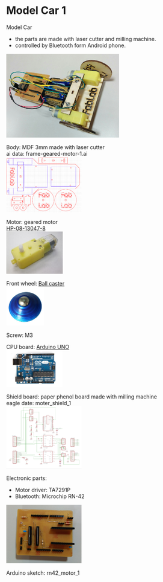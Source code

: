 Model Car 1
===============

Model Car <br>
* the parts are made with laser cutter and milling machine.
* controlled by Bluetooth form Android phone.

<img src="https://raw.githubusercontent.com/ohwada/Fab_ModelCar/master/docs/car1/car1.png" width="300" />

Body: MDF 3mm made with laser cutter<br>
ai data: frame-geared-motor-1.ai <br>
<img src="https://raw.githubusercontent.com/ohwada/Fab_ModelCar/master/docs/car1/frame-geared-motor-1.png" width="200" />

Motor: geared motor<br>
[HP-08-13047-8](https://www.sengoku.co.jp/mod/sgk_cart/detail.php?code=EEHD-0F4C) <br>
<img src="https://raw.githubusercontent.com/ohwada/Fab_ModelCar/master/docs/car1/geared_motor.png" width="150" />

Front wheel: [Ball caster](http://www.amazon.co.jp/dp/B00GQNC7JC/) <br>
<img src="https://raw.githubusercontent.com/ohwada/Fab_ModelCar/master/docs/car1/ball_caster.png" width="100" />

Screw: M3

CPU board:  [Arduino UNO](https://www.arduino.cc/en/Main/arduinoBoardUno) <br>
<img src="https://raw.githubusercontent.com/ohwada/Fab_ModelCar/master/docs/car1/arduino_uno.png" width="150" />

Shield board: paper phenol board made with milling machine <br>
eagle date: moter_shield_1 <br>
<img src="https://raw.githubusercontent.com/ohwada/Fab_ModelCar/master/docs/car1/moter_shield_1_sch.png" width="200" />

Electronic parts: 
* Motor driver: TA7291P
* Bluetooth: Microchip RN-42

<img src="https://raw.githubusercontent.com/ohwada/Fab_ModelCar/master/docs/car1/moter_shield_1_front.png" width="200" />

Arduino sketch: rn42_motor_1 <br>
